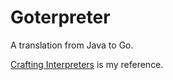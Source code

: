 # Goterpreter

A translation from Java to Go.

[Crafting Interpreters](https://craftinginterpreters.com/) is my reference.


